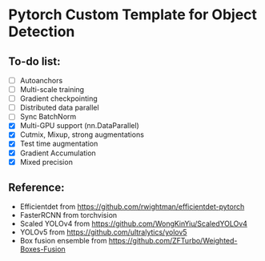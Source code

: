 # Pytorch Custom Template for Object Detection

## To-do list:
- [ ] Autoanchors
- [ ] Multi-scale training
- [ ] Gradient checkpointing
- [ ] Distributed data parallel
- [ ] Sync BatchNorm
- [x] Multi-GPU support (nn.DataParallel)
- [x] Cutmix, Mixup, strong augmentations
- [x] Test time augmentation
- [x] Gradient Accumulation
- [x] Mixed precision

## Reference:
- Efficientdet from https://github.com/rwightman/efficientdet-pytorch
- FasterRCNN from torchvision
- Scaled YOLOv4 from https://github.com/WongKinYiu/ScaledYOLOv4
- YOLOv5 from https://github.com/ultralytics/yolov5
- Box fusion ensemble from https://github.com/ZFTurbo/Weighted-Boxes-Fusion
